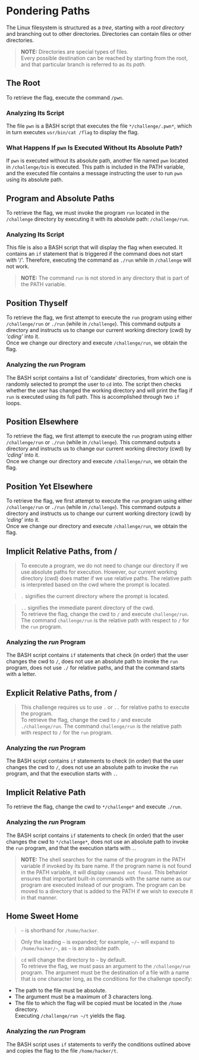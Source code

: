 # **Pondering Paths**

The Linux filesystem is structured as a *tree*, starting with a *root directory* and branching out to other directories. Directories can contain files or other directories.  
> **NOTE:** Directories are special types of files.  
Every possible destination can be reached by starting from the root, and that particular branch is referred to as its *path*.

## **The Root**

To retrieve the flag, execute the command `/pwn`.

### **Analyzing Its Script**

The file `pwn` is a BASH script that executes the file `*/challenge/.pwn*`, which in turn executes `usr/bin/cat /flag` to display the flag.

### **What Happens If `pwn` Is Executed Without Its Absolute Path?**

If `pwn` is executed without its absolute path, another file named `pwn` located in `/challenge/bin` is executed. This path is included in the PATH variable, and the executed file contains a message instructing the user to run `pwn` using its absolute path.

## **Program and Absolute Paths**

To retrieve the flag, we must invoke the program `run` located in the `/challenge` directory by executing it with its absolute path: `/challenge/run`.

### **Analyzing Its Script**

This file is also a BASH script that will display the flag when executed. It contains an `if` statement that is triggered if the command does not start with '/'. Therefore, executing the command as `./run` while in `/challenge` will not work.  
> **NOTE:** The command `run` is not stored in any directory that is part of the PATH variable.

## **Position Thyself**

To retrieve the flag, we first attempt to execute the `run` program using either `/challenge/run` or `./run` (while in `/challenge`). This command outputs a directory and instructs us to change our current working directory (cwd) by *'cding'* into it.  
Once we change our directory and execute `/challenge/run`, we obtain the flag.

### **Analyzing the _run_ Program**

The BASH script contains a list of 'candidate' directories, from which one is randomly selected to prompt the user to `cd` into. The script then checks whether the user has changed the working directory and will print the flag if `run` is executed using its full path. This is accomplished through two `if` loops.

## **Position Elsewhere**

To retrieve the flag, we first attempt to execute the `run` program using either `/challenge/run` or `./run` (while in `/challenge`). This command outputs a directory and instructs us to change our current working directory (cwd) by *'cding'* into it.  
Once we change our directory and execute `/challenge/run`, we obtain the flag.

## **Position Yet Elsewhere**

To retrieve the flag, we first attempt to execute the `run` program using either `/challenge/run` or `./run` (while in `/challenge`). This command outputs a directory and instructs us to change our current working directory (cwd) by *'cding'* into it.  
Once we change our directory and execute `/challenge/run`, we obtain the flag.

## **Implicit Relative Paths, from /**

> To execute a program, we do not need to change our directory if we use absolute paths for execution. However, our current working directory (cwd) does matter if we use relative paths. The relative path is interpreted based on the cwd where the prompt is located.

> `.` signifies the current directory where the prompt is located.

> `..` signifies the immediate parent directory of the cwd.  
To retrieve the flag, change the cwd to `/` and execute `challenge/run`. The command `challenge/run` is the relative path with respect to `/` for the `run` program.

### **Analyzing the _run_ Program**

The BASH script contains `if` statements that check (in order) that the user changes the cwd to `/`, does not use an absolute path to invoke the `run` program, does not use `./` for relative paths, and that the command starts with a letter.

## **Explicit Relative Paths, from /**

> This challenge requires us to use `.` or `..` for relative paths to execute the program.  
To retrieve the flag, change the cwd to `/` and execute `./challenge/run`. The command `challenge/run` is the relative path with respect to `/` for the `run` program.

### **Analyzing the _run_ Program**

The BASH script contains `if` statements to check (in order) that the user changes the cwd to `/`, does not use an absolute path to invoke the `run` program, and that the execution starts with `.`.

## **Implicit Relative Path**

To retrieve the flag, change the cwd to `*/challenge*` and execute `./run`.

### **Analyzing the _run_ Program**

The BASH script contains `if` statements to check (in order) that the user changes the cwd to `*/challenge*`, does not use an absolute path to invoke the `run` program, and that the execution starts with `.`.

> **NOTE:** The shell searches for the name of the program in the PATH variable if invoked by its bare name. If the program name is not found in the PATH variable, it will display `command not found`. This behavior ensures that important built-in commands with the same name as our program are executed instead of our program. The program can be moved to a directory that is added to the PATH if we wish to execute it in that manner.

## **Home Sweet Home**

> `~` is shorthand for `/home/hacker`.

> Only the leading `~` is expanded; for example, `~/~` will expand to `/home/hacker/~`, as `~` is an absolute path.

> `cd` will change the directory to `~` by default.  
To retrieve the flag, we must pass an argument to the `/challenge/run` program. The argument must be the destination of a file with a name that is one character long, as the conditions for the challenge specify:
- The path to the file must be absolute.
- The argument must be a maximum of 3 characters long.
- The file to which the flag will be copied must be located in the `/home` directory.  
Executing `/challenge/run ~/t` yields the flag.

### **Analyzing the _run_ Program**

The BASH script uses `if` statements to verify the conditions outlined above and copies the flag to the file `/home/hacker/t`.
